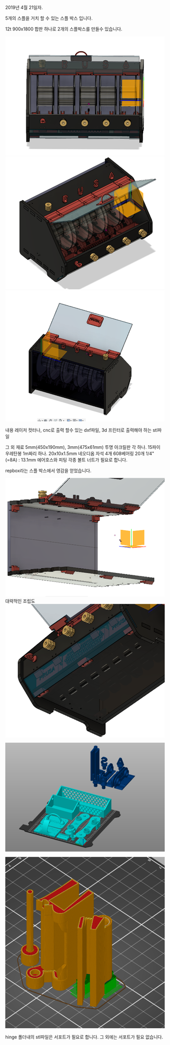 2019년 4월 21일자. 


5개의 스플을 거치 할 수 있는 스플 박스 입니다.

12t 900x1800 합판 하나로 2개의 스플박스를 만들수 있습니다.

![](https://github.com/ulsanether/openspoolbox/blob/master/5.PNG)
![](https://github.com/ulsanether/openspoolbox/blob/master/6.PNG)
![](https://github.com/ulsanether/openspoolbox/blob/master/7.PNG)

내용
레이저 컷터나, cnc로 출력 할수 있는 dxf파일, 
3d 프린터로 출력해야 하는 stl파일


그 외 재료
5mm(450x190mm), 3mm(475x61mm) 투명 아크릴판 각 하나. 
15파이 우레탄봉 1m짜리 하나. 
20x10x1.5mm 네오디옴 자석 4개
608베어링 20개
1/4"(=8A) : 13.1mm 에어호스와 피팅 
각종 볼트 너트가 필요로 합니다. 

repbox라는 스플 박스에서 영감을 얻었습니다.

![](https://github.com/ulsanether/openspoolbox/blob/master/1.PNG)
대략적인 조립도
![](https://github.com/ulsanether/openspoolbox/blob/master/2.PNG)


![](https://github.com/ulsanether/openspoolbox/blob/master/3.PNG)



![](https://github.com/ulsanether/openspoolbox/blob/master/4.PNG)

hinge 폴더내의 stl파일은 서포트가 필요로 합니다. 그 외에는 서포트가 필요 없습니다.


